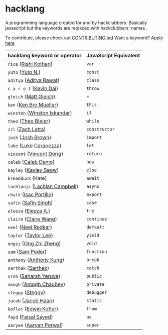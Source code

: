 # hacklang

A programming language created for and by hackclubbers. Basically javascript but the keywords are replaced with hackclubbers' names.

To contribute, please check out [CONTRIBUTING.md](https://github.com/hackclub/hacklang/blob/master/CONTRIBUTING.md)
Want a keyword? Apply [here](https://airtable.com/shr69zRPjSpmrLdmh)

| **hacklang keyword or operator**                                   | **JavaScript Equivalent** |
| ------------------------------------------------------------------ | ------------------------- |
| `rice` ([Rishi Kothari](https://github.com/rishiosaur))            | `var`                     |
| `yuto` ([Yuto N.](https://github.com/starptr))                     | `const`                   |
| `aditya` ([Aditya Rawat](https://github.com/aditya1rawat))         | `class`                   |
| `c a r o t` ([Kevin Dai](https://github.com/TheOneKevin/))         | `throw`                   |
| `gleich` ([Matt Gleich](https://github.com/Matt-Gleich))           | `=`                       |
| `ken` ([Ken Bro Mueller](https://github.com/kenmueller))           | `this`                    |
| `winston` ([Winston Iskandar](https://github.com/winstoniskandar)) | `if`                      |
| `theo` ([Theo Bleier](https://github.com/tmb))                     | `while`                   |
| `zrl` ([Zach Latta](https://github.com/zachlatta))                 | `constructor`             |
| `josh` ([Josh Brown](https://github.com/jbis9051))                 | `import`                  |
| `luke` ([Luke Carapezza](https://github.com/lukec11))              | `let`                     |
| `vincent` ([Vincent Dörig](https://github.com/vincentdoerig))      | `return`                  |
| `caleb` ([Caleb Denio](https://github.com/cjdenio))                | `new`                     |
| `kayley` ([Kayley Seow](https://github.com/kayleyseow))            | `else`                    |
| `breadduck` (Kate)                                                 | `await`                   |
| `lachlanjc` ([Lachlan Campbell](https://github.com/lachlanjc))     | `async`                   |
| `chalk` ([Isac Portillo](https://github.com/ChalkHuman))           | `export`                  |
| `safin` ([Safin Singh](https://github.com/safinsingh))             | `case`                    |
| `eleeza` ([Eleeza A.](https://github.com/E-Lee-Za))                | `try`                     |
| `claire` ([Claire Wang](https://github.com/clairebookworm))        | `continue`                |
| `neel` ([Neel Redkar](https://github.com/neelr))                   | `default`                 |
| `taylor` ([Taylor Lee](https://github.com/taylorylee))             | `yield`                   |
| `ongzz` ([Ong Zhi Zheng](https://github.com/Fogeinator))           | `void`                    |
| `sam` ([Sam Poder](https://github.com/sampoder))                   | `function`                |
| `anthony` ([Anthony Kung](https://github.com/Anthonykung))         | `break`                   |
| `sarthak` ([Sarthak](https://github.com/sarthaktexas))             | `catch`                   |
| `srsh` ([Saharsh Yeruva](https://github.com/saharshy29))           | `public`                  |
| `amogh` ([Amogh Chaubey](https://github.com/qmogh))                | `private`                 |
| `steggy` ([Steggy](https://github.com/rfblock))                    | `debugger`                |
| `jacob` ([Jacob Haap](https://github.com/jacobhaap))               | `static`                  |
| `kofler` ([Edwin Kofler](https://github.com/eankeen))              | `from`                    |
| `fayd` ([Faisal Sayed](https://github.com/faisalsayed10))          | `as`                      |
| `aaryan` ([Aaryan Porwal](https://github.com/aaryanporwal))        | `super`                   |
